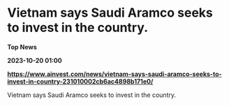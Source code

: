 # Vietnam says Saudi Aramco seeks to invest in the country.
**Top News**

**2023-10-20 01:00**

**https://www.ainvest.com/news/vietnam-says-saudi-aramco-seeks-to-invest-in-country-231010002cb6ac4898b171e0/**

Vietnam says Saudi Aramco seeks to invest in the country.